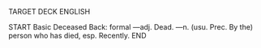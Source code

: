 TARGET DECK
ENGLISH

START
Basic
Deceased
Back: formal —adj. Dead. —n. (usu. Prec. By the) person who has died, esp. Recently.
END
